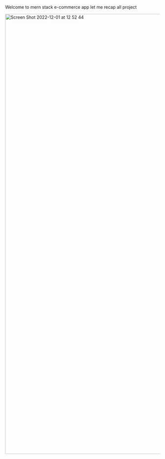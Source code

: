 Welcome to mern stack e-commerce app let me recap all project


<img width="1431" alt="Screen Shot 2022-12-01 at 12 52 44" src="https://user-images.githubusercontent.com/77151270/205158688-56bd28eb-bcd8-4b09-b4a4-be27f6edad18.png">



